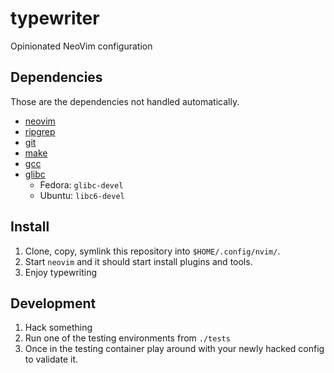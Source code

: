 # typewriter

Opinionated NeoVim configuration

## Dependencies

Those are the dependencies not handled automatically.

- [neovim](https://github.com/neovim/neovim)
- [ripgrep](https://github.com/BurntSushi/ripgrep)
- [git](https://git-scm.com/)
- [make](https://www.gnu.org/software/make/)
- [gcc](http://gcc.gnu.org)
- [glibc](https://www.gnu.org/software/libc/)
  - Fedora: `glibc-devel`
  - Ubuntu: `libc6-devel`

## Install

1. Clone, copy, symlink this repository into `$HOME/.config/nvim/`.
2. Start `neovim` and it should start install plugins and tools.
3. Enjoy typewriting

## Development

1. Hack something
2. Run one of the testing environments from `./tests`
3. Once in the testing container play around with your newly hacked config to
   validate it.
